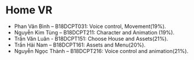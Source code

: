 # Home VR
- Phan Văn Bình – B18DCPT031: Voice control, Movement(19%).
- Nguyễn Kim Tùng – B18DCPT211: Character and Animation (19%).
- Trần Văn Luân - B18DCPT151: Choose House and Assets(21%).
- Trần Hải Nam – B18DCPT161: Assets and Menu(20%).
- Nguyễn Ngọc Thành – B18DCPT216: Voice control and animation(21%).
